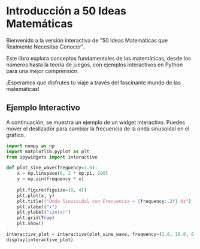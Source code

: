 # Introducción a 50 Ideas Matemáticas

Bienvenido a la versión interactiva de "50 Ideas Matemáticas que Realmente Necesitas Conocer".

Este libro explora conceptos fundamentales de las matemáticas, desde los números hasta la teoría de juegos, con ejemplos interactivos en Python para una mejor comprensión.

¡Esperamos que disfrutes tu viaje a través del fascinante mundo de las matemáticas!

## Ejemplo Interactivo

A continuación, se muestra un ejemplo de un widget interactivo. Puedes mover el deslizador para cambiar la frecuencia de la onda sinusoidal en el gráfico.

```python
import numpy as np
import matplotlib.pyplot as plt
from ipywidgets import interactive

def plot_sine_wave(frequency=1.0):
    x = np.linspace(0, 2 * np.pi, 100)
    y = np.sin(frequency * x)
    
    plt.figure(figsize=(8, 4))
    plt.plot(x, y)
    plt.title(f"Onda Sinusoidal con Frecuencia = {frequency:.2f} Hz")
    plt.xlabel("x")
    plt.ylabel("sin(x)")
    plt.grid(True)
    plt.show()

interactive_plot = interactive(plot_sine_wave, frequency=(1.0, 10.0, 0.1))
display(interactive_plot)
```

